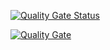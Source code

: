 [![Quality Gate Status](https://0644-45-92-229-213.ngrok-free.app/api/project_badges/measure?project=log8100-tp1&metric=alert_status&token=sqb_17e3c5803215cb9f52fd219e3cdae8ab3288744f)](https://0644-45-92-229-213.ngrok-free.app/dashboard?id=log8100-tp1)

[![Quality Gate](https://0644-45-92-229-213.ngrok-free.app/api/project_badges/quality_gate?project=log8100-tp1&token=sqb_17e3c5803215cb9f52fd219e3cdae8ab3288744f)](https://0644-45-92-229-213.ngrok-free.app/dashboard?id=log8100-tp1)

